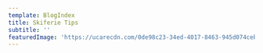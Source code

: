 ```yaml
---
template: BlogIndex
title: Skiferie Tips
subtitle: ''
featuredImage: 'https://ucarecdn.com/0de98c23-34ed-4017-8463-945d074cebe2/'
---
```


